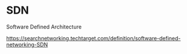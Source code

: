 # SDN

Software Defined Architecture

https://searchnetworking.techtarget.com/definition/software-defined-networking-SDN
